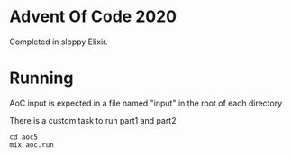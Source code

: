 # Advent Of Code 2020
Completed in sloppy Elixir.

# Running
AoC input is expected in a file named "input" in the root of each directory

There is a custom task to run part1 and part2

```
cd aoc5
mix aoc.run
```

